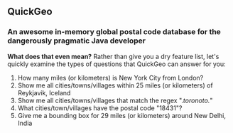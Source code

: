 ## QuickGeo
### An awesome in-memory global postal code database for the dangerously pragmatic Java developer

**What does that even mean?** Rather than give you a dry feature list, let's quickly examine the types of questions that QuickGeo can answer for you:

1. How many miles (or kilometers) is New York City from London?
2. Show me all cities/towns/villages within 25 miles (or kilometers) of Reykjavik, Iceland
3. Show me all cities/towns/villages that match the regex ".*toronoto.*"
4. What cities/town/villages have the postal code "18431"?
5. Give me a bounding box for 29 miles (or kilometers) around New Delhi, India


